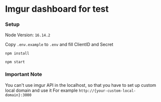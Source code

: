 # Imgur dashboard for test

### Setup
Node Version: `16.14.2`

Copy `.env.example` to `.env` and fill ClientID and Secret

```
npm install
```

```
npm start
```

### Important Note
You can't use imgur API in the localhost, so that you have to set up custom local domain and use it
For example `http://{your-custom-local-domain}:3000`